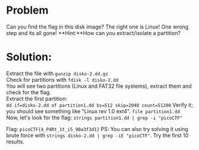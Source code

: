 # Problem
Can you find the flag in this disk image? The right one is Linux! One wrong step and its all gone!
**Hint:**How can you extract/isolate a partition?

# Solution:
Extract the file with `gunzip disko-2.dd.gz`\
Check for partitions with `fdisk -l disko-2.dd`\
You will see two partitions (Linux and FAT32 file systems), extract them and check for the flag.  
Extract the first partition:  
`dd if=disko-2.dd of partition1.dd bs=512 skip=2048 count=51200`
Verify it; you should see something like "Linux rev 1.0 ext4".
`file partition1.dd`
Now, let's look for the flag:
`strings partition1.dd | grep -i "picoCTF"`

Flag: `picoCTF{4_P4Rt_1t_i5_90a3f3d1}`
PS: You can also try solving it using brute force with `strings disko-2.dd | grep -iE "picoCTF"`. Try the first 10 results.
